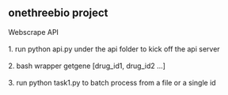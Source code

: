 ## onethreebio project
Webscrape API
<br>
<br>1. run python api.py under the api folder to kick off the api server
<br>
<br>2. bash wrapper getgene [drug_id1, drug_id2 ...]
<br>
<br>3. run python task1.py to batch process from a file or a single id
